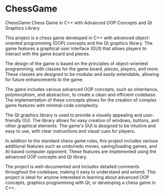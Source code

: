 # ChessGame
ChessGame
Chess Game in C++ with Advanced OOP Concepts and Qt Graphics Library

This project is a chess game developed in C++ with advanced object-oriented programming (OOP) concepts and the Qt graphics library. The game features a graphical user interface (GUI) that allows players to interact with the game board and pieces.

The design of the game is based on the principles of object-oriented programming, with classes for the game board, pieces, players, and more. These classes are designed to be modular and easily extendable, allowing for future enhancements to the game.

The game includes various advanced OOP concepts, such as inheritance, polymorphism, and abstraction, to create a clean and efficient codebase. The implementation of these concepts allows for the creation of complex game features with minimal code complexity.

The Qt graphics library is used to provide a visually appealing and user-friendly GUI. The library allows for easy creation of windows, buttons, and other graphical elements. The game's GUI is designed to be intuitive and easy to use, with clear instructions and visual cues for players.

In addition to the standard chess game rules, this project includes various additional features such as undo/redo moves, saving/loading games, and AI-based computer opponent. These features are implemented using the advanced OOP concepts and Qt library.

The project is well-documented and includes detailed comments throughout the codebase, making it easy to understand and extend. This project is ideal for anyone interested in learning about advanced OOP concepts, graphics programming with Qt, or developing a chess game in C++.

